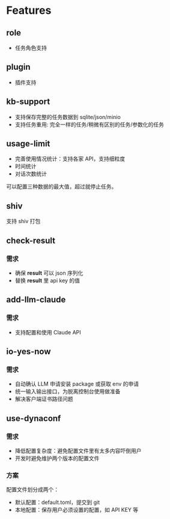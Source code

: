 # Features

## role
- 任务角色支持

## plugin
- 插件支持

## kb-support
- 支持保存完整的任务数据到 sqlite/json/minio
- 支持任务重用: 完全一样的任务/稍微有区别的任务/参数化的任务


## usage-limit
- 完善使用情况统计：支持各家 API，支持细粒度
- 时间统计
- 对话次数统计

可以配置三种数据的最大值，超过就停止任务。

## shiv
支持 shiv 打包

## check-result
### 需求
- 确保 __result__ 可以 json 序列化
- 替换 __result__ 里 api key 的值

## add-llm-claude
### 需求
- 支持配置和使用 Claude API

## io-yes-now
### 需求
- 自动确认 LLM 申请安装 package 或获取 env 的申请
- 统一输入输出接口，为脱离控制台使用做准备
- 解决客户端证书路径问题

## use-dynaconf
### 需求
- 降低配置复杂度：避免配置文件里有太多内容吓倒用户
- 开发时避免维护两个版本的配置文件

### 方案
配置文件划分成两个：
- 默认配置：default.toml，提交到 git
- 本地配置：保存用户必须设置的配置，如 API KEY 等

